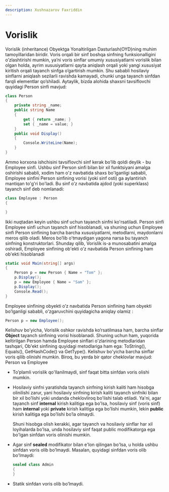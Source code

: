 ```yaml
---
description: Xushnazarov Faxriddin
---
```


# Vorislik

Vorislik \(inheritance\) Obyektga Yonaltirilgan Dasturlash\(OYD\)ning muhim tamoyillaridan biridir. Voris orqali bir sinf boshqa sinfning funksionalligini o’zlashtirishi mumkin, ya’ni voris sinflar umumiy xususiyatlarni vorislik bilan olgan holda, ayrim xususiyatlarni qayta aniqlash orqali yoki yangi xususiyat kiritish orqali tayanch sinfga o’gartirish mumkin. Shu sababli hosilaviy sinflarni aniqlash sezilarli ravishda kamayadi, chunki unga tayanch sinfdan farqli elementlar qo’shiladi. Aytaylik, bizda alohida shaxsni tavsiflovchi quyidagi Person sinfi mavjud:

```csharp
class Person
{
    private string _name;
    public string Name
    {
        get { return _name; }
        set { _name = value; }
    }
    public void Display()
    {
        Console.WriteLine(Name);
    }
}
```

Ammo korxona ishchisini tavsiflovchi sinf kerak bo’lib qoldi deylik - bu Employee sinfi. Ushbu sinf Person sinfi bilan bir xil funktsiyani amalga oshirishi sababli, xodim ham o'z navbatida shaxs bo'lganligi sababli, Employee sinfini Person sinfining vorisi \(yoki sinf osti\) ga aylantirish mantiqan to'g'ri bo'ladi. Bu sinf o’z navbatida ajdod \(yoki superklass\) tayanch sinf deb nomlanadi:

```csharp
class Employee : Person
{

}
```

Ikki nuqtadan keyin ushbu sinf uchun tayanch sinfni ko'rsatiladi. Person sinfi Employee sinfi uchun tayanch sinf hisoblanadi, va shuning uchun Employee sinfi Person sinfining barcha barcha xususiyatlarni, metodlarni, maydonlarni meros qilib oladi. Meros bo’lib o'tmaydigan yagona narsa bu tayanch sinfning konstruktorlari. Shunday qilib, Vorislik is-a munosabatini amalga oshiradi, Employee sinfining ob'ekti o’z navbatida Person sinfining ham ob'ekti hisoblanadi

```csharp
static void Main(string[] args)
{
    Person p = new Person { Name = "Tom" };
    p.Display();
    p = new Employee { Name = "Sam" };
    p.Display();
    Console.Read();
}
```

Employee sinfining obyekti o’z navbatida Person sinfining ham obyekti bo’lganligi sababli, o'zgaruvchini quyidagicha aniqlay olamiz :

```csharp
Person p = new Employee();
```

Kelishuv bo’yicha, Vorislik oshkor ravishda ko’rsatilmasa ham, barcha sinflar **Object** tayanch sinfining vorisi hisoblanadi. Shuning uchun ham, yuqorida keltirilgan Person hamda Employee sinflari o'zlarining metodlaridan tashqari, Ob'ekt sinfining quyidagi metodlariga ham ega: ToString\(\), Equals\(\), GetHashCode\(\) va GetType\(\). Kelishuv bo'yicha barcha sinflar voris qilib olinishi mumkin. Biroq, bu yerda bir qator cheklovlar mavjud: Person va Employee

* To’plamli vorislik qo'llanilmaydi, sinf faqat bitta sinfdan voris olishi mumkin.
* Hosilaviy sinfni yaratishda tayanch sinfning kirish kaliti ham hisobga olinilishi zarur, yani hosilaviy sinfning kirish kaliti tayanch sinfniki bilan bir xil bo’lishi yoki undanda cheklovliroq bo'lishi talab etiladi. Ya'ni, agar tayanch sinf **internal** kirish kalitiga ega bo'lsa, hosilaviy sinf \(voris sinf\) ham **internal** yoki **private** kirish kalitiga ega bo’lishi mumkin, lekin **public** kirish kalitiga ega bo’lishi bo’la olmaydi.

  Shuni hisobga olish kerakki, agar tayanch va hosilaviy sinflar har xil loyihalarda bo'lsa, unda hosilaviy sinf faqat public modifikatorga ega bo'lgan sinfdan voris olinishi mumkin.

* Agar sinf **sealed** modifikator bilan e'lon qilingan bo'lsa, u holda ushbu sinfdan voris olib bo’lmaydi. Masalan, quyidagi sinfdan voris olib bo'lmaydi:

  ```csharp
  sealed class Admin
  {
  }
  ```

* Statik sinfdan voris olib bo’lmaydi.


